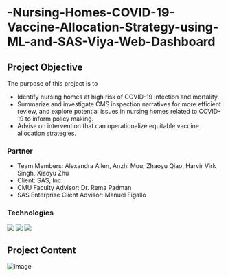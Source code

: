 # -Nursing-Homes-COVID-19-Vaccine-Allocation-Strategy-using-ML-and-SAS-Viya-Web-Dashboard


## Project Objective
The purpose of this project is to 
*  Identify nursing homes at high risk of COVID-19 infection and mortality.
*  Summarize and investigate CMS inspection narratives for more efficient review, and explore potential issues in nursing homes related to COVID-19 to inform policy making. 
*  Advise on intervention that can operationalize equitable vaccine allocation strategies. 

### Partner
* Team Members: Alexandra Allen,  Anzhi Mou, Zhaoyu Qiao, Harvir Virk Singh, Xiaoyu Zhu
* Client: SAS, Inc. 
* CMU Faculty Advisor: Dr. Rema Padman
* SAS Enterprise Client Advisor: Manuel Figallo

### Technologies

![](https://img.shields.io/badge/Code-Python-informational?style=flat&logo=python&logoColor=white&color=2bbc8a)
![](https://img.shields.io/badge/Code-STATA-informational?style=flat&logo=stata&logoColor=white&color=2bbc8a)
![](https://img.shields.io/badge/Tools-SASViya-informational?style=flat&logo=sas&logoColor=white&color=2bbc8a)


## Project Content

![image](https://github.com/piapiaQ/Nursing-Homes-COVID-19-Vaccine-Allocation-Strategy-using-ML-and-SAS-Viya-Web-Dashboard/blob/main/Capstone%20Poster%20-%20COVID-19%20Infection%20Risk%20and%20Vaccine%20Allocation%20Models%20ML%20and%20SAS%20Viya%20for%20Nursing%20Homes.png)

